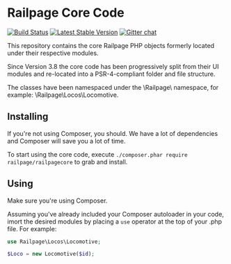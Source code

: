 # Railpage Core Code

[![Build Status](https://travis-ci.org/railpage/railpagecore.svg?branch=master)](https://travis-ci.org/railpage/railpagecore) [![Latest Stable Version](https://poser.pugx.org/railpage/railpagecore/v/stable.svg)](https://packagist.org/packages/railpage/railpagecore) [![Gitter chat](https://badges.gitter.im/railpage/railpagecore.png)](https://gitter.im/railpage/railpagecore)

This repository contains the core Railpage PHP objects formerly located under their respective modules. 

Since Version 3.8 the core code has been progressively split from their UI modules and re-located into a PSR-4-compliant folder and file structure. 

The classes have been namespaced under the \Railpage\ namespace, for example: \Railpage\Locos\Locomotive. 

## Installing

If you're not using Composer, you should. We have a lot of dependencies and Composer will save you a lot of time. 

To start using the core code, execute `./composer.phar require railpage/railpagecore` to grab and install. 

## Using

Make sure you're using Composer. 

Assuming you've already included your Composer autoloader in your code, imort the desired modules by placing a `use` operator at the top of your .php file. For example: 

````php
use Railpage\Locos\Locomotive;

$Loco = new Locomotive($id);
````
